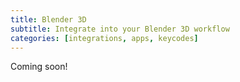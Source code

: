 ```yaml
---
title: Blender 3D
subtitle: Integrate into your Blender 3D workflow
categories: [integrations, apps, keycodes]
---
```


Coming soon!